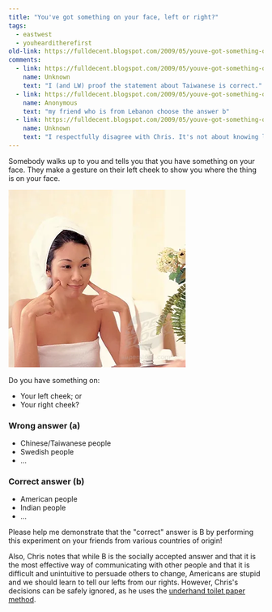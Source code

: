 ```yaml
---
title: "You've got something on your face, left or right?"
tags:
  - eastwest
  - youhearditherefirst
old-link: https://fulldecent.blogspot.com/2009/05/youve-got-something-on-your-face.html
comments:
  - link: https://fulldecent.blogspot.com/2009/05/youve-got-something-on-your-face.html#comment-4392889444423855203
    name: Unknown
    text: "I (and LW) proof the statement about Taiwanese is correct."
  - link: https://fulldecent.blogspot.com/2009/05/youve-got-something-on-your-face.html#comment-2105698815120085639
    name: Anonymous
    text: "my friend who is from Lebanon choose the answer b"
  - link: https://fulldecent.blogspot.com/2009/05/youve-got-something-on-your-face.html#comment-8327100507228979893
    name: Unknown
    text: "I respectfully disagree with Chris. It's not about knowing left from right. When someone is showing you something on your face, they are acting as your mirror image (so left is right, and right is left). Therefore the correct answer really is B. Also, I think not only do we touch our mirror image cheek when trying to bring attention to the object on someone's face, but we fix our eyes on it on the other person's cheek. We even widen our eyes and move our eyebrows. We really work hard to let them know. Now that I think of it, I realize it's easier just to reach out and wipe off their face. :o)"
---
```


Somebody walks up to you and tells you that you have something on your face. They make a gesture on their left cheek to show you where the thing is on your face.

![You've got something on your face](/assets/images/2009-05-11-youve-got-something-on-your-face.webp)

Do you have something on:

* Your left cheek; or
* Your right cheek?

### Wrong answer (a)

* Chinese/Taiwanese people
* Swedish people
* ...

### Correct answer (b)

* American people
* Indian people
* ...

Please help me demonstrate that the "correct" answer is B by performing this experiment on your friends from various countries of origin!

Also, Chris notes that while B is the socially accepted answer and that it is the most effective way of communicating with other people and that it is difficult and unintuitive to persuade others to change, Americans are stupid and we should learn to tell our lefts from our rights. However, Chris's decisions can be safely ignored, as he uses the [underhand toilet paper method](https://www.tribalwar.com/forums/archive/t-396161.html).
